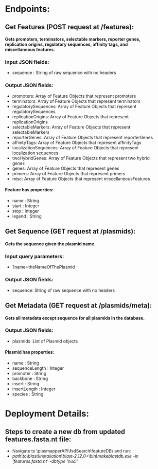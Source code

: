 # **Endpoints**:
## **Get Features** (POST request at /features):
#### Gets promoters, terminators, selectable markers, reporter genes, replication origins, regulatory sequences, affinity tags, and miscellaneous features.
### **Input JSON fields**:
* sequence : String of raw sequence with no headers
### **Output JSON fields**:
* promoters: Array of Feature Objects that represent promoters
* terminators: Array of Feature Objects that represent terminators
* regulatorySequences: Array of Feature Objects that represent regulatorySequences
* replicationOrigins: Array of Feature Objects that represent replicationOrigins
* selectableMarkers: Array of Feature Objects that represent selectableMarkers
* reporterGenes: Array of Feature Objects that represent reporterGenes
* affinityTags: Array of Feature Objects that represent affinityTags
* localizationSequences: Array of Feature Objects that represent localization sequences
* twoHybridGenes: Array of Feature Objects that represent two hybrid genes
* genes: Array of Feature Objects that represent genes
* primers: Array of Feature Objects that represent primers
* misc: Array of Feature Objects that represent miscellaneousFeatures
#### Feature has properties:
* name : String
* start : Integer
* stop : Integer
* legend : String

## **Get Sequence** (GET request at /plasmids):
#### Gets the sequence given the plasmid name.
### **Input query parameters**:
* ?name=theNameOfThePlasmid
### **Output JSON fields**:
* sequence: String of raw sequence with no headers

## **Get Metadata** (GET request at /plasmids/meta):
#### Gets all metadata except sequence for all plasmids in the database.
### **Output JSON fields**:
* plasmids: List of Plasmid objects
#### Plasmid has properties:
* name : String
* sequenceLength : Integer
* promoter : String
* backbone : String
* insert : String
* insertLength : Integer
* species : String

# **Deployment Details**:
## Steps to create a new db from updated features.fasta.nt file:
* Navigate to \plasmapperAPI\fsdSearch\featureDB\ and run:
* *path\to\blast\installation\blast-2.12.0+\bin\makeblastdb.exe -in 'features.fasta.nt' -dbtype 'nucl'*
